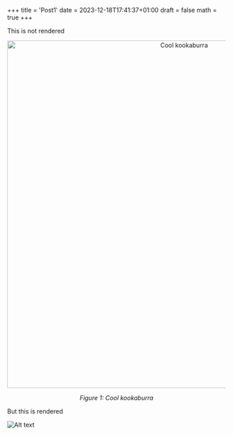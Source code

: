 +++
title = 'Post1'
date = 2023-12-18T17:41:37+01:00
draft = false
math = true
+++



This is not rendered 
<div style="text-align: center;">
    <img src="../../images/kookaburra.jpg" alt="Cool kookaburra" width="800"/>
    <p><em>Figure 1: Cool kookaburra</em></p>
</div>

But this is rendered 

![Alt text](../../images/kookaburra.jpg) 